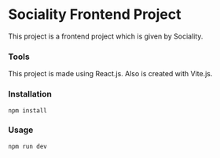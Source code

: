# Sociality Frontend Project

This project is a frontend project which is given by Sociality.

### Tools

This project is made using React.js. Also is created with Vite.js.

### Installation

```
npm install
```

### Usage

```
npm run dev
```
